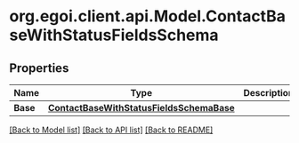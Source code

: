 # org.egoi.client.api.Model.ContactBaseWithStatusFieldsSchema
## Properties

Name | Type | Description | Notes
------------ | ------------- | ------------- | -------------
**Base** | [**ContactBaseWithStatusFieldsSchemaBase**](ContactBaseWithStatusFieldsSchemaBase.md) |  | [optional] 

[[Back to Model list]](../README.md#documentation-for-models) [[Back to API list]](../README.md#documentation-for-api-endpoints) [[Back to README]](../README.md)

